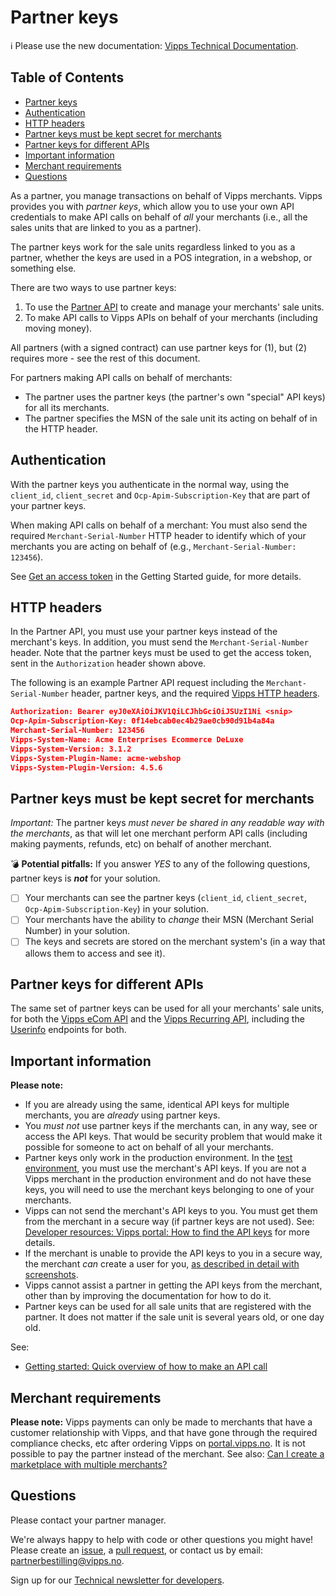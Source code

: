 <!-- START_METADATA
---
title: Partner keys
sidebar_position: 20
pagination_next: null
pagination_prev: null
---
END_METADATA -->

# Partner keys

<!-- START_COMMENT -->

ℹ️ Please use the new documentation:
[Vipps Technical Documentation](https://vippsas.github.io/vipps-developer-docs/docs/vipps-partner/partner-keys).

## Table of Contents

* [Partner keys](#partner-keys)
* [Authentication](#authentication)
* [HTTP headers](#http-headers)
* [Partner keys must be kept secret for merchants](#partner-keys-must-be-kept-secret-for-merchants)
* [Partner keys for different APIs](#partner-keys-for-different-apis)
* [Important information](#important-information)
* [Merchant requirements](#merchant-requirements)
* [Questions](#questions)

<!-- END_COMMENT -->

As a partner, you manage transactions on behalf of Vipps merchants.
Vipps provides you with _partner keys_, which allow you to use your own API credentials to
make API calls on behalf of _all_ your merchants
(i.e., all the sales units that are linked to you as a partner).

The partner keys work for the sale units regardless linked to you as a partner,
whether the keys are used in a POS integration, in a webshop, or something else.

There are two ways to use partner keys:

1. To use the
   [Partner API](https://vippsas.github.io/vipps-developer-docs/docs/APIs/partner-api)
   to create and manage your merchants' sale units.
2. To make API calls to Vipps APIs on behalf of your merchants (including moving money).

All partners (with a signed contract) can use partner keys for (1),
but (2) requires more - see the rest of this document.

For partners making API calls on behalf of merchants:

* The partner uses the partner keys (the partner's own "special" API keys) for all its merchants.
* The partner specifies the MSN of the sale unit its acting on behalf of in the HTTP header.

## Authentication

With the partner keys you authenticate in the normal way,
using the `client_id`, `client_secret` and `Ocp-Apim-Subscription-Key` that are
part of your partner keys.

When making API calls on behalf of a merchant:
You must also send the required `Merchant-Serial-Number` HTTP header to identify
which of your merchants you are acting on behalf of (e.g.,
`Merchant-Serial-Number: 123456`).

See
[Get an access token](https://vippsas.github.io/vipps-developer-docs/docs/vipps-developers/vipps-getting-started#get-an-access-token)
in the Getting Started guide, for more details.

## HTTP headers

In the Partner API, you must use your partner keys instead of the merchant's keys.
In addition, you must send the `Merchant-Serial-Number` header.
Note that the partner keys must be used to get the access token, sent in the
`Authorization` header shown above.

The following is an example Partner API request including the `Merchant-Serial-Number` header, partner keys, and the required
[Vipps HTTP headers](https://vippsas.github.io/vipps-developer-docs/docs/vipps-developers/common-topics/http-headers).

```json
Authorization: Bearer eyJ0eXAiOiJKV1QiLCJhbGciOiJSUzI1Ni <snip>
Ocp-Apim-Subscription-Key: 0f14ebcab0ec4b29ae0cb90d91b4a84a
Merchant-Serial-Number: 123456
Vipps-System-Name: Acme Enterprises Ecommerce DeLuxe
Vipps-System-Version: 3.1.2
Vipps-System-Plugin-Name: acme-webshop
Vipps-System-Plugin-Version: 4.5.6
```

## Partner keys must be kept secret for merchants

_Important:_ The partner keys _must never be shared in any readable way with
the merchants_, as that will let one merchant perform API calls (including
making payments, refunds, etc) on behalf of another merchant.

:bomb: **Potential pitfalls:**
If you answer _YES_ to any of the following questions, partner keys is **_not_** for your solution.

- [ ] Your merchants can see the partner keys (`client_id`, `client_secret`, `Ocp-Apim-Subscription-Key`) in your solution.
- [ ] Your merchants have the ability to _change_ their MSN (Merchant Serial Number) in your solution.
- [ ] The keys and secrets are stored on the merchant system's (in a way that allows them to access and see it).

## Partner keys for different APIs

The same set of partner keys can be used for all your merchants' sale units, for both the
[Vipps eCom API](https://vippsas.github.io/vipps-developer-docs/docs/APIs/ecom-api/)
and the
[Vipps Recurring API](https://vippsas.github.io/vipps-developer-docs/docs/APIs/recurring-api/),
including the
[Userinfo](https://vippsas.github.io/vipps-developer-docs/docs/vipps-developers/common-topics/userinfo)
endpoints for both.

## Important information

**Please note:**

* If you are already using the same, identical API keys for multiple
  merchants, you are _already_ using partner keys.
* You _must not_
  use partner keys if the merchants can, in any way, see or access the API keys.
  That would be security problem that would make it possible for someone to act
  on behalf of all your merchants.
* Partner keys only work in the production environment. In the
  [test environment](https://vippsas.github.io/vipps-developer-docs/docs/vipps-developers/test-environment),
  you must use the merchant's API keys.
  If you are not a Vipps merchant in the production environment and do not have
  these keys, you will need to use the merchant keys belonging to one of your
  merchants.
* Vipps can not send the merchant's API keys to you. You must get them from the
  merchant in a secure way (if partner keys are not used).
  See:
  [Developer resources: Vipps portal: How to find the API keys](https://vippsas.github.io/vipps-developer-docs/docs/vipps-developers/developer-resources/portal/#how-to-find-the-api-keys)
  for more details.
* If the merchant is unable to provide the API keys to you in a secure
  way, the merchant _can_ create a user for you,
  [as described in detail with screenshots](add-portal-user.md).
* Vipps cannot assist a partner in getting the API keys from the merchant,
  other than by improving the documentation for how to do it.
* Partner keys can be used for all sale units that are registered with the partner.
  It does not matter if the sale unit is several years old, or one day old.

See:

* [Getting started: Quick overview of how to make an API call](https://vippsas.github.io/vipps-developer-docs/docs/vipps-developers/vipps-getting-started#quick-overview-of-how-to-make-an-api-call)

## Merchant requirements

**Please note:** Vipps payments can only be made to merchants that have a
customer relationship with Vipps, and that have gone through the required
compliance checks, etc after ordering Vipps on
[portal.vipps.no](https://portal.vipps.no).
It is not possible to pay the partner instead of the merchant. See also:
[Can I create a marketplace with multiple merchants?](https://vippsas.github.io/vipps-developer-docs/docs/vipps-developers/faqs/users-and-payments-faq#can-i-create-a-marketplace-with-multiple-merchants)

## Questions

Please contact your partner manager.

We're always happy to help with code or other questions you might have!
Please create an [issue](https://github.com/vippsas/vipps-developers/issues),
a [pull request](https://github.com/vippsas/vipps-developers/pulls),
or contact us by email: [partnerbestilling@vipps.no](mailto:partnerbestilling@vipps.no).

Sign up for our [Technical newsletter for developers](https://vippsas.github.io/vipps-developer-docs/docs/vipps-developers/newsletters).
